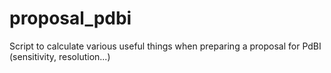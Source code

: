 proposal_pdbi
=============

Script to calculate various useful things when preparing a proposal for PdBI (sensitivity, resolution...)
